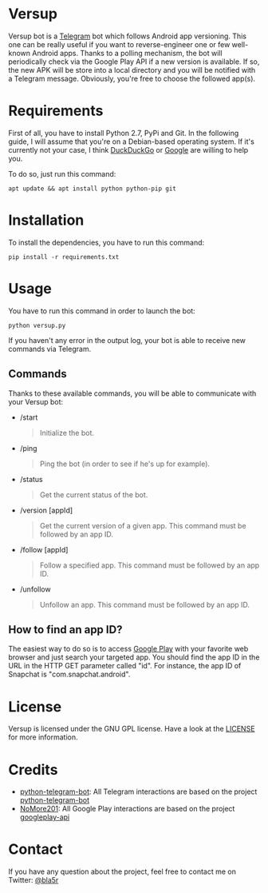 # Versup
Versup bot is a [Telegram](https://telegram.org) bot which follows Android app versioning. This one can be really useful if you want to reverse-engineer one or few well-known Android apps.
Thanks to a polling mechanism, the bot will periodically check via the Google Play API if a new version is available. If so, the new APK will be store into a local directory and you will be notified with a Telegram message.
Obviously, you're free to choose the followed app(s).

# Requirements

First of all, you have to install Python 2.7, PyPi and Git. 
In the following guide, I will assume that you're on a Debian-based operating system. If it's currently not your case, I think [DuckDuckGo](https://duckduckgo.com/) or [Google](https://www.google.co.uk/) are willing to help you. 

To do so, just run this command:
```
apt update && apt install python python-pip git
```

# Installation

To install the dependencies, you have to run this command:
```
pip install -r requirements.txt
```

# Usage

You have to run this command in order to launch the bot:
```
python versup.py
```
If you haven't any error in the output log, your bot is able to receive new commands via Telegram.

## Commands
Thanks to these available commands, you will be able to communicate with your Versup bot:
  + /start
    > Initialize the bot.
  + /ping
    > Ping the bot (in order to see if he's up for example).
  + /status
    > Get the current status of the bot.
  + /version [appId]
    > Get the current version of a given app. This command must be followed by an app ID.
  + /follow [appId]
    > Follow a specified app. This command must be followed by an app ID.
  + /unfollow
    > Unfollow an app. This command must be followed by an app ID.

## How to find an app ID?

The easiest way to do so is to access [Google Play](https://play.google.com/store) with your favorite web browser and just search your targeted app.
You should find the app ID in the URL in the HTTP GET parameter called "id".
For instance, the app ID of Snapchat is "com.snapchat.android".

# License

Versup is licensed under the GNU GPL license. Have a look at the [LICENSE](https://github.com/bla5r/Versup/blob/master/LICENSE) for more information.

# Credits

  + [python-telegram-bot](https://github.com/python-telegram-bot): All Telegram interactions are based on the project [python-telegram-bot](https://github.com/python-telegram-bot/python-telegram-bot)
  + [NoMore201](https://github.com/NoMore201): All Google Play interactions are based on the project [googleplay-api](https://github.com/NoMore201/googleplay-api)

# Contact

If you have any question about the project, feel free to contact me on Twitter: [@bla5r](https://twitter.com/bla5r) 
